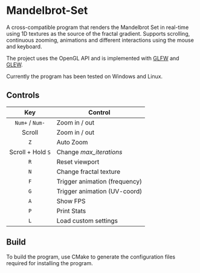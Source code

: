 # Mandelbrot-Set

A cross-compatible program that renders the Mandelbrot Set in real-time using 1D textures as the source of the fractal gradient. Supports scrolling, continuous zooming, animations and different interactions using the mouse and keyboard.

The project uses the OpenGL API and is implemented with [GLFW](https://www.glfw.org/) and [GLEW](https://glew.sourceforge.net/).

Currently the program has been tested on Windows and Linux.

## Controls

|        Key        | Control                       |
|:-----------------:|-------------------------------|
|  `Num+` / `Num-`  | Zoom in / out                 |
|      Scroll       | Zoom in / out                 |
|        `Z`        | Auto Zoom                     |
| Scroll + Hold `S` | Change *max_iterations*       |
|        `R`        | Reset viewport                |
|        `N`        | Change fractal texture        |
|        `F`        | Trigger animation (frequency) |
|        `G`        | Trigger animation (UV-coord)  |
|        `A`        | Show FPS                      |
|        `P`        | Print Stats                   |
|        `L`        | Load custom settings          |

## Build

To build the program, use CMake to generate the configuration files required for installing the program.
